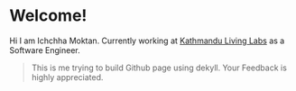 # Welcome!

Hi I am Ichchha Moktan. Currently working at [Kathmandu Living Labs](http://www.kathmandulivinglabs.org/) as a Software Engineer.

> This is me trying to build
> Github page using dekyll.
> Your Feedback is highly appreciated.
